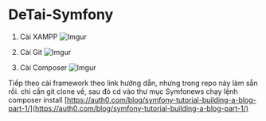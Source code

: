 # DeTai-Symfony

1. Cài XAMPP
![Imgur](https://i.imgur.com/LVPbmIW.png)

2. Cài Git
![Imgur](https://i.imgur.com/ktalUEZ.png)

3. Cài Composer
![Imgur](https://i.imgur.com/ONmnREo.png)

Tiếp theo cài framework theo link hướng dẫn, nhưng trong repo này làm sẵn rồi. chỉ cần git clone về, sau đó cd vào thư mục Symfonews chạy lệnh composer install
[https://auth0.com/blog/symfony-tutorial-building-a-blog-part-1/](https://auth0.com/blog/symfony-tutorial-building-a-blog-part-1/)